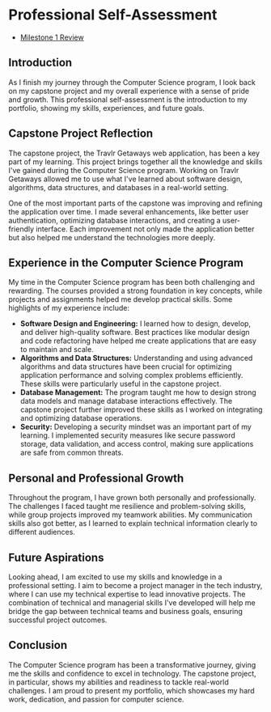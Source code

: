 # Professional Self-Assessment
- [Milestone 1 Review](milestone1.md)

## Introduction
As I finish my journey through the Computer Science program, I look back on my capstone project and my overall experience with a sense of pride and growth. This professional self-assessment is the introduction to my portfolio, showing my skills, experiences, and future goals.

## Capstone Project Reflection
The capstone project, the Travlr Getaways web application, has been a key part of my learning. This project brings together all the knowledge and skills I've gained during the Computer Science program. Working on Travlr Getaways allowed me to use what I've learned about software design, algorithms, data structures, and databases in a real-world setting.

One of the most important parts of the capstone was improving and refining the application over time. I made several enhancements, like better user authentication, optimizing database interactions, and creating a user-friendly interface. Each improvement not only made the application better but also helped me understand the technologies more deeply.

## Experience in the Computer Science Program
My time in the Computer Science program has been both challenging and rewarding. The courses provided a strong foundation in key concepts, while projects and assignments helped me develop practical skills. Some highlights of my experience include:

- **Software Design and Engineering:** I learned how to design, develop, and deliver high-quality software. Best practices like modular design and code refactoring have helped me create applications that are easy to maintain and scale.
- **Algorithms and Data Structures:** Understanding and using advanced algorithms and data structures have been crucial for optimizing application performance and solving complex problems efficiently. These skills were particularly useful in the capstone project.
- **Database Management:** The program taught me how to design strong data models and manage database interactions effectively. The capstone project further improved these skills as I worked on integrating and optimizing database operations.
- **Security:** Developing a security mindset was an important part of my learning. I implemented security measures like secure password storage, data validation, and access control, making sure applications are safe from common threats.

## Personal and Professional Growth
Throughout the program, I have grown both personally and professionally. The challenges I faced taught me resilience and problem-solving skills, while group projects improved my teamwork abilities. My communication skills also got better, as I learned to explain technical information clearly to different audiences.

## Future Aspirations
Looking ahead, I am excited to use my skills and knowledge in a professional setting. I aim to become a project manager in the tech industry, where I can use my technical expertise to lead innovative projects. The combination of technical and managerial skills I've developed will help me bridge the gap between technical teams and business goals, ensuring successful project outcomes.

## Conclusion
The Computer Science program has been a transformative journey, giving me the skills and confidence to excel in technology. The capstone project, in particular, shows my abilities and readiness to tackle real-world challenges. I am proud to present my portfolio, which showcases my hard work, dedication, and passion for computer science.
